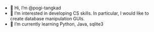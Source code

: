 - 👋 Hi, I’m @pogi-tangkad
- 👀 I’m interested in developing CS skills.  In particular, I would like to create database manipulation GUIs.
- 🌱 I’m currently learning Python, Java, sqlite3

<!---
pogi-tangkad/pogi-tangkad is a ✨ special ✨ repository because its `README.md` (this file) appears on your GitHub profile.
You can click the Preview link to take a look at your changes.
--->
